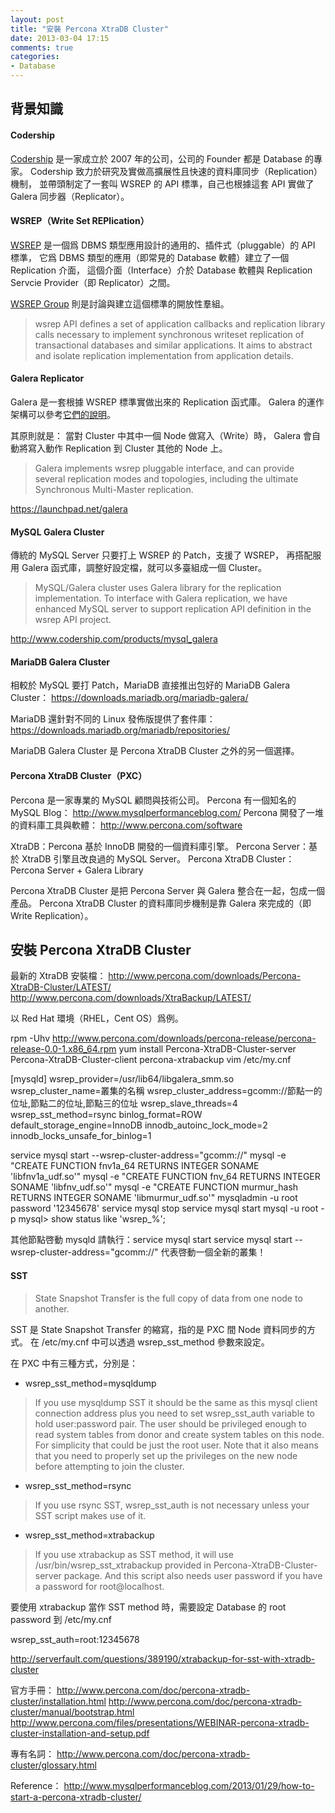 ```yaml
---
layout: post
title: "安裝 Percona XtraDB Cluster"
date: 2013-03-04 17:15
comments: true
categories:
- Database
---
```


## 背景知識
 
 
#### Codership

[Codership][1] 是一家成立於 2007 年的公司，公司的 Founder 都是 Database 的專家。
Codership 致力於研究及實做高擴展性且快速的資料庫同步（Replication）機制，
並帶頭制定了一套叫 WSREP 的 API 標準，自己也根據這套 API 實做了 Galera 同步器（Replicator）。
 
#### WSREP（Write Set REPlication）

[WSREP][2] 是一個爲 DBMS 類型應用設計的通用的、插件式（pluggable）的 API 標準，
它爲 DBMS 類型的應用（即常見的 Database 軟體）建立了一個 Replication 介面，
這個介面（Interface）介於 Database 軟體與 Replication Servcie Provider（即 Replicator）之間。

[WSREP Group][3] 則是討論與建立這個標準的開放性羣組。

> wsrep API defines a set of application callbacks and replication library calls necessary to implement synchronous writeset replication of transactional databases and similar applications. It aims to abstract and isolate replication implementation from application details.

#### Galera Replicator

Galera 是一套根據 WSREP 標準實做出來的 Replication 函式庫。
Galera 的運作架構可以參考[它們的說明][4]。

其原則就是：
當對 Cluster 中其中一個 Node 做寫入（Write）時，
Galera 會自動將寫入動作 Replication 到 Cluster 其他的 Node 上。

> Galera implements wsrep pluggable interface, and can provide several replication modes and topologies, including the ultimate Synchronous Multi-Master replication.

https://launchpad.net/galera

#### MySQL Galera Cluster

傳統的 MySQL Server 只要打上 WSREP 的 Patch，支援了 WSREP，
再搭配服用 Galera 函式庫，調整好設定檔，就可以多臺組成一個 Cluster。

> MySQL/Galera cluster uses Galera library for the replication implementation. To interface with Galera replication, we have enhanced MySQL server to support replication API definition in the wsrep API project.

http://www.codership.com/products/mysql_galera

#### MariaDB Galera Cluster

相較於 MySQL 要打 Patch，MariaDB 直接推出包好的 MariaDB Galera Cluster：
https://downloads.mariadb.org/mariadb-galera/

MariaDB 還針對不同的 Linux 發佈版提供了套件庫：
https://downloads.mariadb.org/mariadb/repositories/

MariaDB Galera Cluster 是 Percona XtraDB Cluster 之外的另一個選擇。

#### Percona XtraDB Cluster（PXC）

Percona 是一家專業的 MySQL 顧問與技術公司。
Percona 有一個知名的 MySQL Blog：<i class="icon-external-link icon-sx"> </i><http://www.mysqlperformanceblog.com/> 
Percona 開發了一堆的資料庫工具與軟體：<i class="icon-external-link icon-sx"> </i><http://www.percona.com/software> 

XtraDB：Percona 基於 InnoDB 開發的一個資料庫引擎。
Percona Server：基於 XtraDB 引擎且改良過的 MySQL Server。
Percona XtraDB Cluster：Percona Server + Galera Library

Percona XtraDB Cluster 是把 Percona Server 與 Galera 整合在一起，包成一個產品。
Percona XtraDB Cluster 的資料庫同步機制是靠 Galera 來完成的（即 Write Replication）。 


## 安裝 Percona XtraDB Cluster
 
最新的 XtraDB 安裝檔：
<i class="icon-external-link icon-sx"> </i><http://www.percona.com/downloads/Percona-XtraDB-Cluster/LATEST/>
<i class="icon-external-link icon-sx"> </i><http://www.percona.com/downloads/XtraBackup/LATEST/>

以 Red Hat 環境（RHEL，Cent OS）爲例。

rpm -Uhv http://www.percona.com/downloads/percona-release/percona-release-0.0-1.x86_64.rpm
yum install Percona-XtraDB-Cluster-server Percona-XtraDB-Cluster-client percona-xtrabackup
vim /etc/my.cnf

[mysqld]
wsrep_provider=/usr/lib64/libgalera_smm.so
wsrep_cluster_name=叢集的名稱
wsrep_cluster_address=gcomm://節點一的位址,節點二的位址,節點三的位址
wsrep_slave_threads=4
wsrep_sst_method=rsync
binlog_format=ROW
default_storage_engine=InnoDB
innodb_autoinc_lock_mode=2
innodb_locks_unsafe_for_binlog=1

service mysql start --wsrep-cluster-address="gcomm://"
mysql -e "CREATE FUNCTION fnv1a_64 RETURNS INTEGER SONAME 'libfnv1a_udf.so'"
mysql -e "CREATE FUNCTION fnv_64 RETURNS INTEGER SONAME 'libfnv_udf.so'"
mysql -e "CREATE FUNCTION murmur_hash RETURNS INTEGER SONAME 'libmurmur_udf.so'"
mysqladmin -u root password '12345678'
service mysql stop
service mysql start
mysql -u root -p
mysql> show status like 'wsrep_%';
 
其他節點啓動 mysqld 請執行：service mysql start
service mysql start --wsrep-cluster-address="gcomm://" 代表啓動一個全新的叢集！

#### SST

> State Snapshot Transfer is the full copy of data from one node to another.

SST 是 State Snapshot Transfer 的縮寫，指的是 PXC 間 Node 資料同步的方式。
在 /etc/my.cnf 中可以透過 wsrep_sst_method 參數來設定。

在 PXC 中有三種方式，分別是：

* wsrep_sst_method=mysqldump

> If you use mysqldump SST it should be the same as this mysql client connection address plus you need to set wsrep_sst_auth variable to hold user:password pair. The user should be privileged enough to read system tables from donor and create system tables on this node. For simplicity that could be just the root user. Note that it also means that you need to properly set up the privileges on the new node before attempting to join the cluster.

* wsrep_sst_method=rsync

> If you use rsync SST, wsrep_sst_auth is not necessary unless your SST script makes use of it.

* wsrep_sst_method=xtrabackup

> If you use xtrabackup as SST method, it will use /usr/bin/wsrep_sst_xtrabackup provided in Percona-XtraDB-Cluster-server package. And this script also needs user password if you have a password for root@localhost.

要使用 xtrabackup 當作 SST method 時，需要設定 Database 的 root password 到 /etc/my.cnf

 wsrep_sst_auth=root:12345678

<i class="icon-external-link icon-sx"> </i><http://serverfault.com/questions/389190/xtrabackup-for-sst-with-xtradb-cluster>



官方手冊：
<i class="icon-external-link icon-sx"> </i><http://www.percona.com/doc/percona-xtradb-cluster/installation.html>
<i class="icon-external-link icon-sx"> </i><http://www.percona.com/doc/percona-xtradb-cluster/manual/bootstrap.html>
<i class="icon-external-link icon-sx"> </i><http://www.percona.com/files/presentations/WEBINAR-percona-xtradb-cluster-installation-and-setup.pdf>

專有名詞：
<i class="icon-external-link icon-sx"> </i><http://www.percona.com/doc/percona-xtradb-cluster/glossary.html>

Reference：
http://www.mysqlperformanceblog.com/2013/01/29/how-to-start-a-percona-xtradb-cluster/

[1]: http://www.codership.com/company/
[2]: https://launchpad.net/wsrep/
[3]: https://launchpad.net/wsrep-group/
[4]: http://www.codership.com/products/galera_replication/
